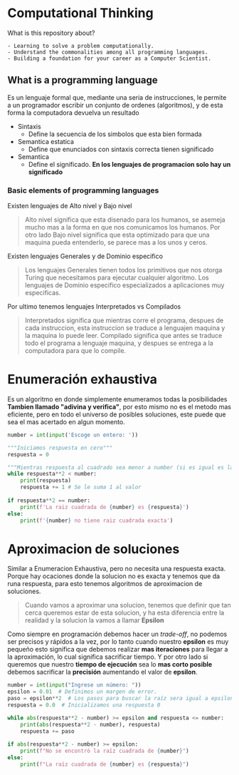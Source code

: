 # Computational Thinking

What is this repository about?

    - Learning to solve a problem computationally.
    - Understand the commonalities among all programming languages.
    - Building a foundation for your career as a Computer Scientist.

## What is a programming language

Es un lenguaje formal que, mediante una seria de instrucciones, le permite a un programador escribir un conjunto de ordenes (algoritmos), y de esta forma la computadora devuelva un resultado

- Sintaxis
    - Define la secuencia de los simbolos que esta bien formada
- Semantica estatica
    - Define que enunciados con sintaxis correcta tienen significado
- Semantica
    - Define el significado. **En los lenguajes de programacion solo hay un significado**

### Basic elements of programming languages

Existen lenguajes de Alto nivel y Bajo nivel
> Alto nivel significa que esta disenado para los humanos, se asemeja mucho mas a la forma en que nos comunicamos los humanos.
> Por otro lado Bajo nivel significa que esta optimizado para que una maquina pueda entenderlo, se parece mas a los unos y ceros.

Existen lenguajes Generales y de Dominio especifico
> Los lenguajes Generales tienen todos los primitivos que nos otorga Turing que necesitamos para ejecutar cualquier algoritmo.
> Los lenguajes de Dominio especifico especializados a aplicaciones muy especificas.

Por ultimo tenemos lenguajes Interpretados vs Compilados
> Interpretados significa que mientras corre el programa, despues de cada instruccion, esta instruccion se traduce a lenguajen maquina y la maquina lo puede leer.
> Compilado significa que antes se traduce todo el programa a lenguaje maquina, y despues se entrega a la computadora para que lo compile.


# Enumeración exhaustiva

Es un algoritmo en donde simplemente enumeramos todas la posibilidades **Tambien llamado "adivina y verifica"**, por esto mismo no es el metodo mas eficiente, pero en todo el universo de posibles soluciones, este puede que sea el mas acertado en algun momento.

```py
number = int(input('Escoge un entero: '))

"""Iniciamos respuesta en cero"""
respuesta = 0

"""Mientras respuesta al cuadrado sea menor a number (si es igual es la raiz - si es mayor no es exacta)"""
while respuesta**2 < number:
    print(respuesta)
    respuesta += 1 # Se le suma 1 al valor
    
if respuesta**2 == number:
    print(f'La raiz cuadrada de {number} es {respuesta}')
else:
    print(f'{number} no tiene raiz cuadrada exacta')
```

# Aproximacion de soluciones

Similar a Enumeracion Exhaustiva, pero no necesita una respuesta exacta. Porque hay ocaciones donde la solucion no es exacta y tenemos que da runa respuesta, para esto tenemos algoritmos de aproximacion de soluciones.

> Cuando vamos a aproximar una solucion, tenemos que definir que tan cerca queremos estar de esta solucion, y ha esta diferencia entre la realidad y la solucion la vamos a llamar **Epsilon**

Como siempre en programación debemos hacer un _trade-off_, no podemos ser precisos y rápidos a la vez, por lo tanto cuando nuestro **epsilon** es muy pequeño esto significa que debemos realizar **mas iteraciones** para llegar a la aproximación, lo cual significa sacrificar tiempo. Y por otro lado si queremos que nuestro **tiempo de ejecución** sea lo **mas corto posible** debemos sacrificar la **precisión** aumentando el valor de **epsilon**.

```py
number = int(input("Ingrese un número: "))
epsilon = 0.01  # Definimos un margen de error.
paso = epsilon**2  # Los pasos para buscar la raíz sera igual a epsilon^2
respuesta = 0.0  # Inicializamos una respuesta 0

while abs(respuesta**2 - number) >= epsilon and respuesta <= number:
    print(abs(respuesta**2 - number), respuesta)
    respuesta += paso
    
if abs(respuesta**2 - number) >= epsilon:
    print(f"No se encontró la raíz cuadrada de {number}")
else:
    print(f"La raíz cuadrada de {number} es {respuesta}")
```
